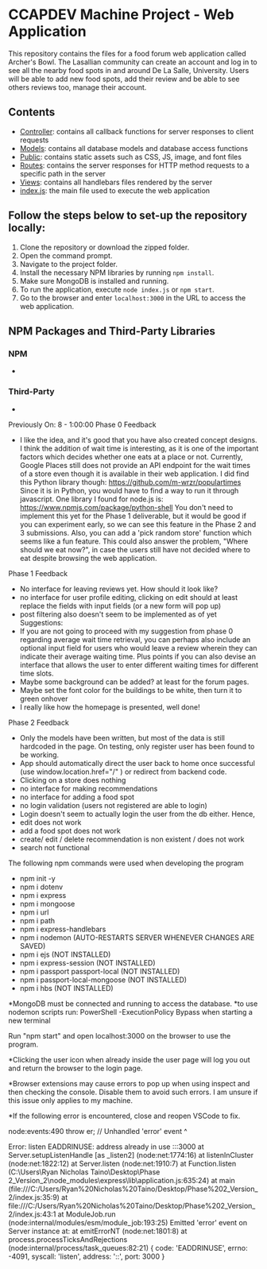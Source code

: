# CCAPDEV Machine Project - Web Application
This repository contains the files for a food forum web application called Archer's Bowl. The Lasallian community can create an account and log in to see all the nearby food spots in and around De La Salle, University. Users will be able to add new food spots, add their review and be able to see others reviews too, manage their account.

## Contents
- [Controller](https://github.com/): contains all callback functions for server responses to client requests
- [Models](https://github.com/): contains all database models and database access functions
- [Public](https://github.com/): contains static assets such as CSS, JS, image, and font files
- [Routes](https://github.com/): contains the server responses for HTTP method requests to a specific path in the server
- [Views](https://github.com/): contains all handlebars files rendered by the server
- [index.js](https://github.com/): the main file used to execute the web application

## Follow the steps below to set-up the repository locally:
1. Clone the repository or download the zipped folder.
2. Open the command prompt.
3. Navigate to the project folder.
4. Install the necessary NPM libraries by running `npm install`.
4. Make sure MongoDB is installed and running.
5. To run the application, execute `node index.js` or `npm start`.
6. Go to the browser and enter `localhost:3000` in the URL to access the web application.

## NPM Packages and Third-Party Libraries
### NPM
- 

### Third-Party
- 




Previously On: 8 - 1:00:00
Phase 0 Feedback
- I like the idea, and it's good that you have also created concept designs. I think the addition of wait time is interesting, as it is one of the important factors which decides whether one eats at a place or not. Currently, Google Places still does not provide an API endpoint for the wait times of a store even though it is available in their web application. I did find this Python library though: https://github.com/m-wrzr/populartimes Since it is in Python, you would have to find a way to run it through javascript. One library I found for node.js is: https://www.npmjs.com/package/python-shell You don't need to implement this yet for the Phase 1 deliverable, but it would be good if you can experiment early, so we can see this feature in the Phase 2 and 3 submissions. Also, you can add a 'pick random store' function which seems like a fun feature. This could also answer the problem, "Where should we eat now?", in case the users still have not decided where to eat despite browsing the web application.

Phase 1 Feedback
- No interface for leaving reviews yet. How should it look like?
- no interface for user profile editing, clicking on edit should at least replace the fields with input fields (or a new form will pop up)
- post filtering also doesn't seem to be implemented as of yet
Suggestions:
- If you are not going to proceed with my suggestion from phase 0 regarding average wait time retrieval, you can perhaps also include an optional input field for users who would leave a review wherein they can indicate their average waiting time. Plus points if you can also devise an interface that allows the user to enter different waiting times for different time slots.
- Maybe some background can be added? at least for the forum pages.
- Maybe set the font color for the buildings to be white, then turn it to green onhover
- I really like how the homepage is presented, well done!

Phase 2 Feedback
- Only the models have been written, but most of the data is still hardcoded in the page. On testing, only register user has been found to be working.
- App should automatically direct the user back to home once successful (use window.location.href="/" ) or redirect from backend code.
- Clicking on a store does nothing
- no interface for making recommendations
- no interface for adding a food spot
- no login validation (users not registered are able to login)
- Login doesn't seem to actually login the user from the db either. Hence,
- edit does not work
- add a food spot does not work
- create/ edit / delete recommendation is non existent / does not work
- search not functional

The following npm commands were used when developing the program
- npm init -y
- npm i dotenv
- npm i express
- npm i mongoose
- npm i url
- npm i path
- npm i express-handlebars
- npm i nodemon (AUTO-RESTARTS SERVER WHENEVER CHANGES ARE SAVED)
- npm i ejs (NOT INSTALLED)
- npm i express-session (NOT INSTALLED)
- npm i passport passport-local (NOT INSTALLED)
- npm i passport-local-mongoose (NOT INSTALLED)
- npm i hbs (NOT INSTALLED)

*MongoDB must be connected and running to access the database.
*to use nodemon scripts run: PowerShell -ExecutionPolicy Bypass when starting a new terminal

Run "npm start" and open localhost:3000 on the browser to use the program.

*Clicking the user icon when already inside the user page will log you out and return the browser to the login page.

*Browser extensions may cause errors to pop up when using inspect and then checking the console. Disable them to avoid such errors. I am unsure if this issue only applies to my machine.

*If the following error is encountered, close and reopen VSCode to fix.

node:events:490
      throw er; // Unhandled 'error' event
      ^

Error: listen EADDRINUSE: address already in use :::3000
    at Server.setupListenHandle [as _listen2] (node:net:1774:16)
    at listenInCluster (node:net:1822:12)
    at Server.listen (node:net:1910:7)
    at Function.listen (C:\Users\Ryan Nicholas Taino\Desktop\Phase 2_Version_2\node_modules\express\lib\application.js:635:24)
    at main (file:///C:/Users/Ryan%20Nicholas%20Taino/Desktop/Phase%202_Version_2/index.js:35:9)
    at file:///C:/Users/Ryan%20Nicholas%20Taino/Desktop/Phase%202_Version_2/index.js:43:1
    at ModuleJob.run (node:internal/modules/esm/module_job:193:25)
Emitted 'error' event on Server instance at:
    at emitErrorNT (node:net:1801:8)
    at process.processTicksAndRejections (node:internal/process/task_queues:82:21) {
  code: 'EADDRINUSE',
  errno: -4091,
  syscall: 'listen',
  address: '::',
  port: 3000
}
